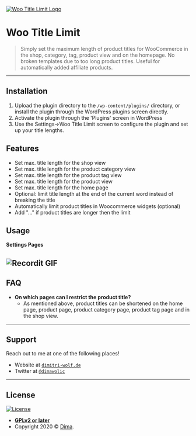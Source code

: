 <a href="https://www.dimitri-wolf.de"><img src="https://ps.w.org/woo-title-limit/assets/icon-128x128.png" title="FVCproductions" alt="Woo Title Limit Logo"></a>

<!-- [![FVCproductions](https://avatars1.githubusercontent.com/u/4284691?v=3&s=200)](http://fvcproductions.com) -->

# Woo Title Limit

> Simply set the maximum length of product titles for WooCommerce in the shop, category, tag, product view and on the homepage.
  No broken templates due to too long product titles.
  Useful for automatically added affiliate products.

---

## Installation

1. Upload the plugin directory to the `/wp-content/plugins/` directory, or install the plugin through the WordPress plugins screen directly.
2. Activate the plugin through the 'Plugins' screen in WordPress
3. Use the Settings->Woo Title Limit screen to configure the plugin and set up your title lengths.

## Features

* Set max. title length for the shop view
* Set max. title length for the product category view
* Set max. title length for the product tag view
* Set max. title length for the product view
* Set max. title length for the home page
* Optional: limit title length at the end of the current word instead of breaking the title
* Automatically limit product titles in Woocommerce widgets (optional)
* Add "..." if product titles are longer then the limit

## Usage
**Settings Pages**

![Recordit GIF](http://g.recordit.co/aqbYmadLWX.gif)
---

## FAQ

- **On which pages can I restrict the product title?**
    - As mentioned above, product titles can be shortened on the home page, product page, product category page, product tag page and in the shop view.

---

## Support

Reach out to me at one of the following places!

- Website at <a href="https://www.dimitri-wolf.de" target="_blank">`dimitri-wolf.de`</a>
- Twitter at <a href="https://twitter.com/dimawolic" target="_blank">`@dimawolic`</a>

---

## License

[![License](http://img.shields.io/:license-mit-blue.svg?style=flat-square)](http://badges.mit-license.org)

- **[GPLv2 or later](https://www.gnu.org/licenses/old-licenses/gpl-2.0.html)**
- Copyright 2020 © <a href="https://www.dimitri-wolf.de" target="_blank">Dima</a>.
